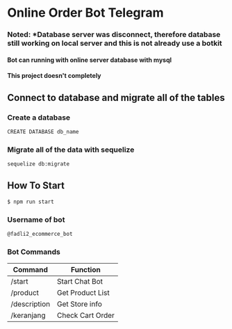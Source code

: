 # Online Order Bot Telegram

### Noted: \*Database server was disconnect, therefore database still working on local server and this is not already use a botkit

#### Bot can running with online server database with mysql

#### This project doesn't completely

## Connect to database and migrate all of the tables

### Create a database

```sh
CREATE DATABASE db_name
```

### Migrate all of the data with sequelize

```sh
sequelize db:migrate
```

## How To Start

```sh
$ npm run start
```

### Username of bot

```sh
@fadli2_ecommerce_bot
```

### Bot Commands

| Command      | Function         |
| ------------ | ---------------- |
| /start       | Start Chat Bot   |
| /product     | Get Product List |
| /description | Get Store info   |
| /keranjang   | Check Cart Order |
